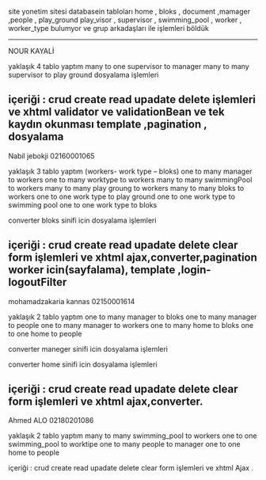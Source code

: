 ﻿site yonetim sitesi
databasein tabloları 
home , bloks , document ,mamager ,people , play_ground
play_visor , supervisor , swimming_pool , worker , worker_type 
bulumyor ve grup arkadaşları ile işlemleri böldük 

-------------------------------------
NOUR KAYALİ

yaklaşık 4 tablo yaptım 
many to one supervisor to manager 
many to many supervisor to play ground 
dosyalama işlemleri 

içeriği : 
crud create read upadate delete işlemleri
 ve xhtml validator ve validationBean ve tek kaydın okunması
template ,pagination , dosyalama  
-------------------------------------- 
Nabil jebokji 02160001065

yaklaşık 3 tablo yaptım (workers- work type – bloks)
one to many manager to workers 
one to many worktype to workers 
many to many swimmingPool to workers 
many to many play groung to workers 
many to many bloks to workers 
one to one work type to play ground
one to one work type to swimming pool
one to one work type to bloks

converter bloks sinifi icin
dosyalama işlemleri 

içeriği : 
crud create read upadate delete clear form işlemleri
 ve xhtml ajax,converter,pagination worker icin(sayfalama), template ,login-logoutFilter
 -------------------------------------- 
 mohamadzakaria kannas 02150001614

yaklaşık 2 tablo yaptım 
one to many manager to bloks
one to many manager to people
one to many manager to workers 
one to many home to bloks
one to one home to people
 
converter maneger sinifi icin
dosyalama işlemleri 

converter home sinifi icin
dosyalama işlemleri 

içeriği : 
crud create read upadate delete clear form işlemleri
 ve xhtml ajax,converter.
  -------------------------------------- 
Ahmed ALO   02180201086

yaklaşık 2 tablo yaptım 
many to many swimming_pool to workers
one to one swimming_pool to worktipe
one to many people to manager 
one to one home to people

içeriği : 
crud create read upadate delete clear form işlemleri
 ve xhtml Ajax .
